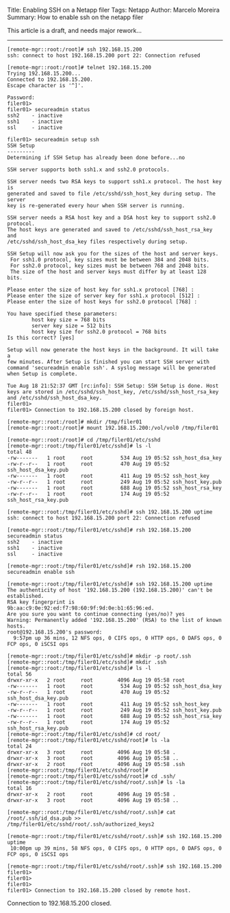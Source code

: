 Title: Enabling SSH on a Netapp filer
Tags: Netapp
Author: Marcelo Moreira
Summary: How to enable ssh on the netapp filer

This article is a draft, and needs major rework...

---------

	[remote-mgr::root:/root]# ssh 192.168.15.200
	ssh: connect to host 192.168.15.200 port 22: Connection refused
	
	[remote-mgr::root:/root]# telnet 192.168.15.200
	Trying 192.168.15.200...
	Connected to 192.168.15.200.
	Escape character is '^]'.
	
	Password:
	filer01>
	filer01> secureadmin status
	ssh2    - inactive
	ssh1    - inactive
	ssl     - inactive
	
	filer01> secureadmin setup ssh
	SSH Setup
	---------
	Determining if SSH Setup has already been done before...no
	
	SSH server supports both ssh1.x and ssh2.0 protocols.
	
	SSH server needs two RSA keys to support ssh1.x protocol. The host key is
	generated and saved to file /etc/sshd/ssh_host_key during setup. The server
	key is re-generated every hour when SSH server is running.
	
	SSH server needs a RSA host key and a DSA host key to support ssh2.0 protocol.
	The host keys are generated and saved to /etc/sshd/ssh_host_rsa_key and
	/etc/sshd/ssh_host_dsa_key files respectively during setup.
	
	SSH Setup will now ask you for the sizes of the host and server keys.
	 For ssh1.0 protocol, key sizes must be between 384 and 2048 bits.
	 For ssh2.0 protocol, key sizes must be between 768 and 2048 bits.
	 The size of the host and server keys must differ by at least 128 bits.
	
	Please enter the size of host key for ssh1.x protocol [768] :
	Please enter the size of server key for ssh1.x protocol [512] :
	Please enter the size of host keys for ssh2.0 protocol [768] :
	
	You have specified these parameters:
	        host key size = 768 bits
	        server key size = 512 bits
	        host key size for ssh2.0 protocol = 768 bits
	Is this correct? [yes]
	
	Setup will now generate the host keys in the background. It will take a
	few minutes. After Setup is finished you can start SSH server with
	command 'secureadmin enable ssh'. A syslog message will be generated
	when Setup is complete.
	
	Tue Aug 18 21:52:37 GMT [rc:info]: SSH Setup: SSH Setup is done. Host keys are stored in /etc/sshd/ssh_host_key, /etc/sshd/ssh_host_rsa_key and /etc/sshd/ssh_host_dsa_key.
	filer01>
	filer01> Connection to 192.168.15.200 closed by foreign host.
	
	[remote-mgr::root:/root]# mkdir /tmp/filer01
	[remote-mgr::root:/root]# mount 192.168.15.200:/vol/vol0 /tmp/filer01
	
	[remote-mgr::root:/root]# cd /tmp/filer01/etc/sshd
	[remote-mgr::root:/tmp/filer01/etc/sshd]# ls -l
	total 48
	-rw-------   1 root     root         534 Aug 19 05:52 ssh_host_dsa_key
	-rw-r--r--   1 root     root         470 Aug 19 05:52 ssh_host_dsa_key.pub
	-rw-------   1 root     root         411 Aug 19 05:52 ssh_host_key
	-rw-r--r--   1 root     root         249 Aug 19 05:52 ssh_host_key.pub
	-rw-------   1 root     root         688 Aug 19 05:52 ssh_host_rsa_key
	-rw-r--r--   1 root     root         174 Aug 19 05:52 ssh_host_rsa_key.pub
	
	[remote-mgr::root:/tmp/filer01/etc/sshd]# ssh 192.168.15.200 uptime
	ssh: connect to host 192.168.15.200 port 22: Connection refused
	
	[remote-mgr::root:/tmp/filer01/etc/sshd]# rsh 192.168.15.200 secureadmin status
	ssh2    - inactive
	ssh1    - inactive
	ssl     - inactive
	
	[remote-mgr::root:/tmp/filer01/etc/sshd]# rsh 192.168.15.200 secureadmin enable ssh
	
	[remote-mgr::root:/tmp/filer01/etc/sshd]# ssh 192.168.15.200 uptime
	The authenticity of host '192.168.15.200 (192.168.15.200)' can't be established.
	RSA key fingerprint is 9b:aa:c9:0e:92:ed:f7:98:60:9f:9d:0e:b1:65:96:ed.
	Are you sure you want to continue connecting (yes/no)? yes
	Warning: Permanently added '192.168.15.200' (RSA) to the list of known hosts.
	root@192.168.15.200's password:
	  9:57pm up 36 mins, 12 NFS ops, 0 CIFS ops, 0 HTTP ops, 0 DAFS ops, 0 FCP ops, 0 iSCSI ops
	
	[remote-mgr::root:/tmp/filer01/etc/sshd]# mkdir -p root/.ssh
	[remote-mgr::root:/tmp/filer01/etc/sshd]# mkdir .ssh
	[remote-mgr::root:/tmp/filer01/etc/sshd]# ls -l
	total 56
	drwxr-xr-x   2 root     root        4096 Aug 19 05:58 root
	-rw-------   1 root     root         534 Aug 19 05:52 ssh_host_dsa_key
	-rw-r--r--   1 root     root         470 Aug 19 05:52 ssh_host_dsa_key.pub
	-rw-------   1 root     root         411 Aug 19 05:52 ssh_host_key
	-rw-r--r--   1 root     root         249 Aug 19 05:52 ssh_host_key.pub
	-rw-------   1 root     root         688 Aug 19 05:52 ssh_host_rsa_key
	-rw-r--r--   1 root     root         174 Aug 19 05:52 ssh_host_rsa_key.pub
	[remote-mgr::root:/tmp/filer01/etc/sshd]# cd root/
	[remote-mgr::root:/tmp/filer01/etc/sshd/root]# ls -la
	total 24
	drwxr-xr-x   3 root     root        4096 Aug 19 05:58 .
	drwxr-xr-x   3 root     root        4096 Aug 19 05:58 ..
	drwxr-xr-x   2 root     root        4096 Aug 19 05:58 .ssh
	[remote-mgr::root:/tmp/filer01/etc/sshd/root]#
	[remote-mgr::root:/tmp/filer01/etc/sshd/root]# cd .ssh/
	[remote-mgr::root:/tmp/filer01/etc/sshd/root/.ssh]# ls -la
	total 16
	drwxr-xr-x   2 root     root        4096 Aug 19 05:58 .
	drwxr-xr-x   3 root     root        4096 Aug 19 05:58 ..
	
	[remote-mgr::root:/tmp/filer01/etc/sshd/root/.ssh]# cat /root/.ssh/id_dsa.pub >> /tmp/filer01/etc/sshd/root/.ssh/authorized_keys2
	
	[remote-mgr::root:/tmp/filer01/etc/sshd/root/.ssh]# ssh 192.168.15.200 uptime
	 10:00pm up 39 mins, 58 NFS ops, 0 CIFS ops, 0 HTTP ops, 0 DAFS ops, 0 FCP ops, 0 iSCSI ops
	
	[remote-mgr::root:/tmp/filer01/etc/sshd/root/.ssh]# ssh 192.168.15.200
	filer01>
	filer01>
	filer01>
	filer01> Connection to 192.168.15.200 closed by remote host.
Connection to 192.168.15.200 closed.
